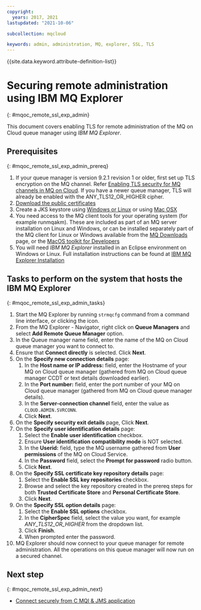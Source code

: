 ```yaml
---
copyright:
  years: 2017, 2021
lastupdated: "2021-10-06"

subcollection: mqcloud

keywords: admin, administration, MQ, explorer, SSL, TLS
---
```


{{site.data.keyword.attribute-definition-list}}

# Securing remote administration using IBM MQ Explorer
{: #mqoc_remote_ssl_exp_admin}

This document covers enabling TLS for remote administration of the MQ on Cloud queue manager using *IBM MQ Explorer*.

## Prerequisites
{: #mqoc_remote_ssl_exp_admin_prereq}

1. If your queue manager is version 9.2.1 revision 1 or older, first set up TLS encryption on the MQ channel. Refer [Enabling TLS security for MQ channels in MQ on Cloud](/docs/services/mqcloud?topic=mqcloud-mqoc_configure_chl_ssl).  If you have a newer queue manager, TLS will already be enabled with the ANY_TLS12_OR_HIGHER cipher.
1. [Download the public certificates](/docs/services/mqcloud?topic=mqcloud-mqoc_configure_chl_ssl#download_cert)
1. Create a JKS keystore using [Windows or Linux](/docs/services/mqcloud?topic=mqcloud-mqoc_configure_chl_ssl#keystore_jks) or using [Mac OSX](/docs/services/mqcloud?topic=mqcloud-mqoc_configure_chl_ssl#keystore_jks_mac)
1. You need access to the MQ client tools for your operating system (for example runmqakm). These are included as part of an MQ server installation on Linux and Windows, or can be installed separately part of the MQ client for Linux or Windows available from the [MQ Downloads](https://ibm.biz/MQdownloads) page, or the [MacOS toolkit for Developers](https://developer.ibm.com/components/ibm-mq/tutorials/mq-macos-dev/)
1. You will need *IBM MQ Explorer* installed in an Eclipse environment on Windows or Linux. Full installation instructions can be
found at [IBM MQ Explorer Installation](https://www.ibm.com/docs/en/ibm-mq/9.2)

## Tasks to perform on the system that hosts the IBM MQ Explorer
{: #mqoc_remote_ssl_exp_admin_tasks}

1. Start the MQ Explorer by running `strmqcfg` command from a command line interface, or clicking the icon.
1. From the MQ Explorer - Navigator, right click on **Queue Managers** and select **Add Remote Queue Manager** option.
1. In the Queue manager name field, enter the name of the MQ on Cloud queue manager you want to connect to.
1. Ensure that **Connect directly** is selected. Click **Next**.
1. On the **Specify new connection details** page:  
    1. In the **Host name or IP address:** field, enter the Hostname of your MQ on Cloud queue manager (gathered from MQ on Cloud queue manager CCDT or text details downloaded earlier).  
    1. In the **Port number:** field, enter the port number of your MQ on Cloud queue manager (gathered from MQ on Cloud queue manager details).     
    1. In the **Server-connection channel** field, enter the value as `CLOUD.ADMIN.SVRCONN`.  
    1. Click **Next**.  
1. On the **Specify security exit details** page, Click **Next**.  
1. On the **Specify user identification details** page:  
    1. Select the **Enable user identification** checkbox.  
    1. Ensure **User identification compatibility mode** is NOT selected.  
    1. In the **Userid:** field, type the MQ username gathered from **User permissions** of the MQ on Cloud Service.  
    1. In the **Password** field, select the **Prompt for password** radio button.  
    1. Click **Next**.  
1. On the **Specify SSL certificate key repository details** page:  
    1. Select the **Enable SSL key repositories** checkbox.  
    1. Browse and select the key repository created in the prereq steps for both **Trusted Certificate Store** and **Personal Certificate Store**.  
    1. Click **Next**.  
1. On the **Specify SSL option details** page:  
    1. Select the **Enable SSL options** checkbox.  
    1. In the **CipherSpec** field, select the value you want, for example *ANY_TLS12_OR_HIGHER* from the dropdown list.  
    1. Click **Finish**.  
    1. When prompted enter the password.  
1. MQ Explorer should now connect to your queue manager for remote administration. All the operations on this queue manager will now run on a secured channel.

## Next step
{: #mqoc_remote_ssl_exp_admin_next}

* [Connect securely from C MQI & JMS application](/docs/services/mqcloud?topic=mqcloud-mqoc_connect_app_ssl)
